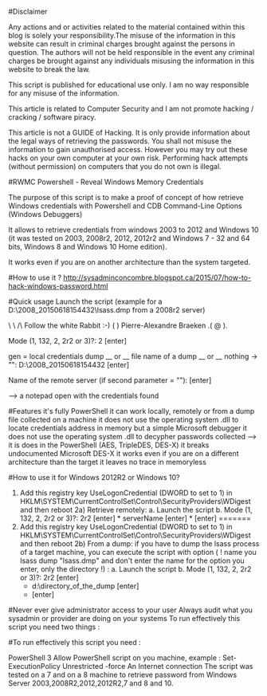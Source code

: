 #Disclaimer

Any actions and or activities related to the material contained within this blog is solely your responsibility.The misuse of the information in this website can result in criminal charges brought against the persons in question. The authors will not be held responsible in the event any criminal charges be brought against any individuals misusing the information in this website to break the law.

This script is published for educational use only. I am no way responsible for any misuse of the information.

This article is related to Computer Security and I am not promote hacking / cracking / software piracy.

This article is not a GUIDE of Hacking. It is only provide information about the legal ways of retrieving the passwords. You shall not misuse the information to gain unauthorised access. However you may try out these hacks on your own computer at your own risk. Performing hack attempts (without permission) on computers that you do not own is illegal.

#RWMC
Powershell - Reveal Windows Memory Credentials

The purpose of this script is to make a proof of concept of how retrieve Windows credentials with Powershell and CDB Command-Line Options (Windows Debuggers)

It allows to retrieve credentials from windows 2003 to 2012 and Windows 10 (it was tested on 2003, 2008r2, 2012, 2012r2 and Windows 7 - 32 and 64 bits, Windows 8 and Windows 10 Home edition).

It works even if you are on another architecture than the system targeted.

#How to use it ?
http://sysadminconcombre.blogspot.ca/2015/07/how-to-hack-windows-password.html

#Quick usage
Launch the script (example for a D:\2008_20150618154432\lsass.dmp from a 2008r2 server)

\ \ /\ Follow the white Rabbit :-) ( ) Pierre-Alexandre Braeken .( @ ).

Mode (1, 132, 2, 2r2 or 3)?: 2 [enter]

gen = local credentials dump __ or __ file name of a dump __ or __ nothing -> "": D:\2008_20150618154432 [enter]

Name of the remote server (if second parameter = ""): [enter]

--> a notepad open with the credentials found

#Features
it's fully PowerShell
it can work locally, remotely or from a dump file collected on a machine
it does not use the operating system .dll to locate credentials address in memory but a simple Microsoft debugger
it does not use the operating system .dll to decypher passwords collected --> it is does in the PowerShell (AES, TripleDES, DES-X)
it breaks undocumented Microsoft DES-X
it works even if you are on a different architecture than the target
it leaves no trace in memoryless

#How to use it for Windows 2012R2 or Windows 10?

1) Add this registry key UseLogonCredential (DWORD to set to 1) in HKLM\SYSTEM\CurrentControlSet\Control\SecurityProviders\WDigest and then reboot
2a) Retrieve remotely: a. Launch the script b. Mode (1, 132, 2, 2r2 or 3)?: 2r2 [enter] * serverName [enter] * [enter]
=======
1) Add this registry key UseLogonCredential (DWORD to set to 1) in HKLM\SYSTEM\CurrentControlSet\Control\SecurityProviders\WDigest and then reboot
2b) From a dump: if you have to dump the lsass process of a target machine, you can execute the script with option ( ! name you lsass dump "lsass.dmp" and don't enter the name for the option you enter, only the directory !) :
a. Launch the script 
b. Mode (1, 132, 2, 2r2 or 3)?: 2r2 [enter] 
	* d:\directory_of_the_dump [enter] 
	* [enter]

#Never ever give administrator access to your user
Always audit what you sysadmin or provider are doing on your systems
To run effectively this script you need two things :

#To run effectively this script you need :

PowerShell 3
Allow PowerShell script on you machine, example : Set-ExecutionPolicy Unrestricted -force
An Internet connection
The script was tested on a 7 and on a 8 machine to retrieve password from Windows Server 2003,2008R2,2012,2012R2,7 and 8 and 10.
